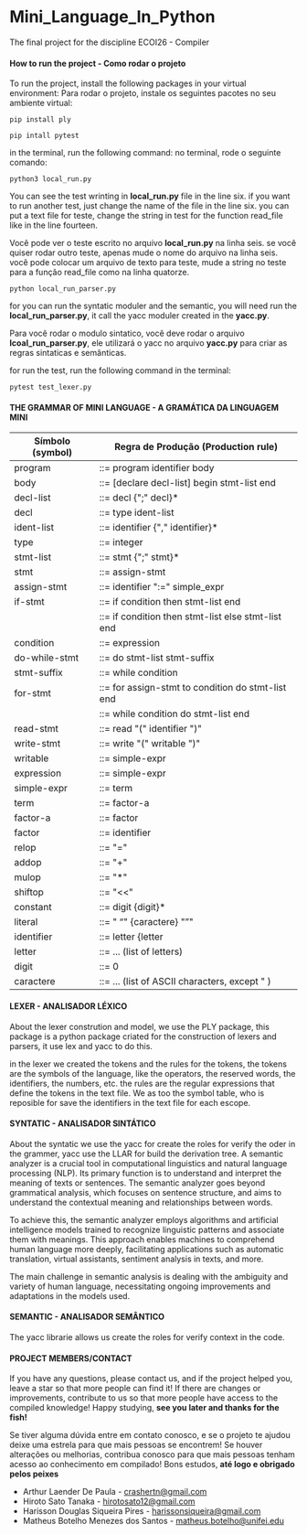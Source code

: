 # Mini_Language_In_Python
The final project for the discipline ECOI26 - Compiler  

#### How to run the project - Como rodar o projeto
To run the project, install the following packages in your virtual environment:
Para rodar o projeto, instale os seguintes pacotes no seu ambiente virtual:


```
pip install ply

```

```
pip intall pytest

```
in the terminal, run the following command:
no terminal, rode o seguinte comando:

```
python3 local_run.py
```


You can see the test wrinting in **local_run.py** file in the line six. 
if you want to run another test, just change the name of the file in the line six.
you can put a text file for teste, change the string in test for the function read_file like in the line fourteen.

Você pode ver o teste escrito no arquivo **local_run.py** na linha seis.
se você quiser rodar outro teste, apenas mude o nome do arquivo na linha seis.
você pode colocar um arquivo de texto para teste, mude a string no teste para a função read_file como na linha quatorze.

```
python local_run_parser.py
```

for you can run the syntatic moduler and the semantic, you will need run the **local_run_parser.py**, it call the yacc moduler created in the **yacc.py**. 

Para você rodar o modulo sintatico, você deve rodar o arquivo **lcoal_run_parser.py**, ele utilizará o yacc no arquivo **yacc.py** para criar as regras sintaticas e semânticas. 




for run the test, run the following command in the terminal:

```
pytest test_lexer.py 
```

#### THE GRAMMAR OF MINI LANGUAGE - A GRAMÁTICA DA LINGUAGEM MINI


| Símbolo  (symbol)  | Regra de Produção   (Production rule)                |
|------------|-----------------------------------|
| program    | ::= program identifier body         |
| body       | ::= [declare decl-list] begin stmt-list end |
| decl-list  | ::= decl {";" decl}*               |
| decl       | ::= type ident-list                |
| ident-list | ::= identifier {"," identifier}*  |
| type       | ::= integer | decimal             |
| stmt-list  | ::= stmt {";" stmt}*               |
| stmt       | ::= assign-stmt | if-stmt | while-stmt | read-stmt | write-stmt |
| assign-stmt | ::= identifier ":=" simple_expr  |
| if-stmt    | ::= if condition then stmt-list end |
|            | ::= if condition then stmt-list else stmt-list end |
| condition  | ::= expression                    |
| do-while-stmt | ::= do stmt-list stmt-suffix     |
| stmt-suffix | ::= while condition               |
| for-stmt   | ::= for assign-stmt to condition do stmt-list end |
|            | ::= while condition do stmt-list end |
| read-stmt  | ::= read "(" identifier ")"       |
| write-stmt | ::= write "(" writable ")"        |
| writable   | ::= simple-expr | literal         |
| expression | ::= simple-expr | simple-expr relop simple-expr |
| simple-expr | ::= term | simple-expr addop term | "(" simple-expr ")" ? simple-expr ":" simple-expr |
| term       | ::= factor-a | term mulop factor-a |
| factor-a   | ::= factor | not factor | "-" factor |
| factor     | ::= identifier | constant | "(" expression ")" |
| relop      | ::= "=" | ">" | ">=" | "<" | "<=" | "<>" |
| addop      | ::= "+" | "-" | or               |
| mulop      | ::= "*" | "/" | mod | and        |
| shiftop    | ::= "<<" | ">>" | "<<<" | ">>>"  |
| constant   | ::= digit {digit}*               |
| literal    | ::= " “" {caractere} "”"         |
| identifier | ::= letter {letter | digit}*     |
| letter     | ::= ... (list of letters)        |
| digit      | ::= 0 | 1 | 2 | 3 | 4 | 5 | 6 | 7 | 8 | 9 |
| caractere  | ::= ... (list of ASCII characters, except " ) |


#### LEXER - ANALISADOR LÉXICO
About the lexer constrution and model, we use the PLY package, this package is a python package criated for the construction of lexers and parsers, it use lex and yacc to do this.

in the lexer we created the tokens and the rules for the tokens, the tokens are the symbols of the language, like the operators, the reserved words, the identifiers, the numbers, etc. the rules are the regular expressions that define the tokens in the text file. We as too the symbol table, who is reposible for save the identifiers in the text file for each escope.

#### SYNTATIC - ANALISADOR SINTÁTICO
About the syntatic we use the yacc for create the roles for verify the oder in the grammer, yacc use the LLAR for build the derivation tree. A semantic analyzer is a crucial tool in computational linguistics and natural language processing (NLP). Its primary function is to understand and interpret the meaning of texts or sentences. The semantic analyzer goes beyond grammatical analysis, which focuses on sentence structure, and aims to understand the contextual meaning and relationships between words.

To achieve this, the semantic analyzer employs algorithms and artificial intelligence models trained to recognize linguistic patterns and associate them with meanings. This approach enables machines to comprehend human language more deeply, facilitating applications such as automatic translation, virtual assistants, sentiment analysis in texts, and more.

The main challenge in semantic analysis is dealing with the ambiguity and variety of human language, necessitating ongoing improvements and adaptations in the models used.


#### SEMANTIC - ANALISADOR SEMÂNTICO
The yacc librarie allows us create the roles for verify context in the code. 

#### PROJECT MEMBERS/CONTACT

If you have any questions, please contact us, and if the project helped you, leave a star so that more people can find it! If there are changes or improvements, contribute to us so that more people have access to the compiled knowledge! Happy studying, **see you later and thanks for the fish!**

Se tiver alguma dúvida entre em contato conosco, e se o projeto te ajudou deixe uma estrela para que mais pessoas se encontrem! Se houver alterações ou melhorias, contribua conosco para que mais pessoas tenham acesso ao conhecimento em compilado! Bons estudos, **até logo e obrigado pelos peixes** 

- Arthur Laender De Paula - crashertn@gmail.com
- Hiroto Sato Tanaka - hirotosato12@gmail.com
- Harisson Douglas Siqueira Pires - harissonsiqueira@gmail.com
- Matheus Botelho Menezes dos Santos - matheus.botelho@unifei.edu